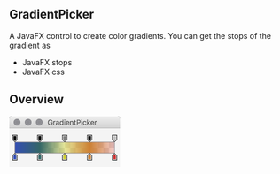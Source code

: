 ## GradientPicker
A JavaFX control to create color gradients.
You can get the stops of the gradient as 
- JavaFX stops
- JavaFX css

## Overview
![Overview](https://raw.githubusercontent.com/HanSolo/gradientpicker/master/GradientPicker.png)
